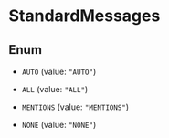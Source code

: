 

# StandardMessages

## Enum


* `AUTO` (value: `"AUTO"`)

* `ALL` (value: `"ALL"`)

* `MENTIONS` (value: `"MENTIONS"`)

* `NONE` (value: `"NONE"`)



